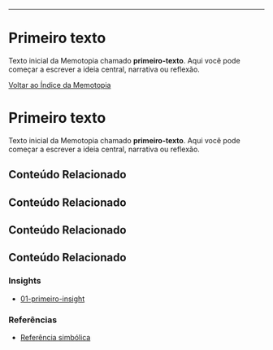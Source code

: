 ---
# Primeiro texto

Texto inicial da Memotopia chamado **primeiro-texto**.
Aqui você pode começar a escrever a ideia central, narrativa ou reflexão.

[Voltar ao Índice da Memotopia](../../INDEX.md)

# Primeiro texto

Texto inicial da Memotopia chamado **primeiro-texto**.
Aqui você pode começar a escrever a ideia central, narrativa ou reflexão.

## Conteúdo Relacionado


## Conteúdo Relacionado


## Conteúdo Relacionado


## Conteúdo Relacionado

<!-- RELATED_CONTENT_START -->
### Insights
*   [01-primeiro-insight](./insights/01-primeiro-insight.md)
### Referências
*   [Referência simbólica](./referencias/ref1.md)
<!-- RELATED_CONTENT_END -->




